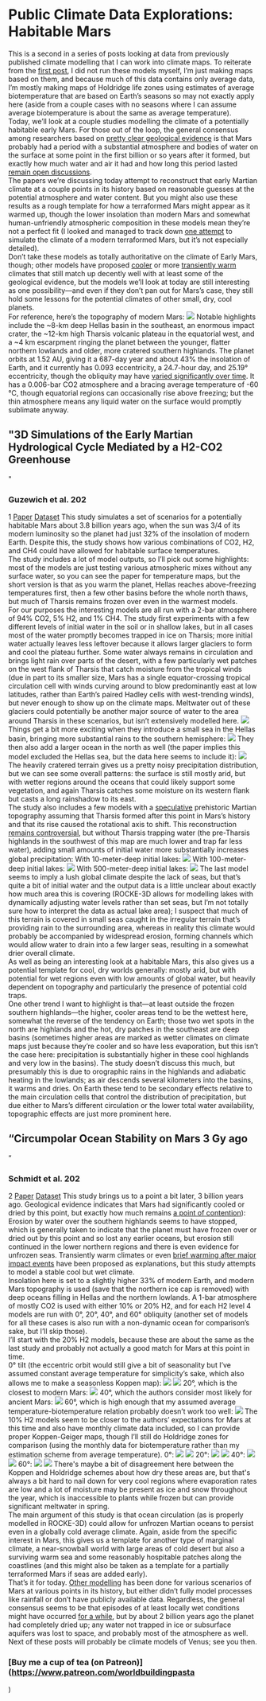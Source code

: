 # Public Climate Data Explorations: Habitable Mars

This is a second in a series of posts looking at data from previously published climate modelling that I can work into climate maps. To reiterate from the [first post](https://worldbuildingpasta.blogspot.com/2024/05/public-climate-data-explorations-future.html), I did not run these models myself, I’m just making maps based on them, and because much of this data contains only average data, I’m mostly making maps of Holdridge life zones using estimates of average biotemperature that are based on Earth’s seasons so may not exactly apply here (aside from a couple cases with no seasons where I can assume average biotemperature is about the same as average temperature).  
Today, we’ll look at a couple studies modelling the climate of a potentially habitable early Mars. For those out of the loop, the general consensus among researchers based on [pretty clear geological evidence](https://academic.oup.com/astrogeo/article/61/3/3.11/5836123?login=false) is that Mars probably had a period with a substantial atmosphere and bodies of water on the surface at some point in the first billion or so years after it formed, but exactly how much water and air it had and how long this period lasted [remain open discussions](https://www.annualreviews.org/content/journals/10.1146/annurev-earth-060115-012355).  
The papers we’re discussing today attempt to reconstruct that early Martian climate at a couple points in its history based on reasonable guesses at the potential atmosphere and water content. But you might also use these results as a rough template for how a terraformed Mars might appear as it warmed up, though the lower insolation than modern Mars and somewhat human-unfriendly atmospheric composition in these models mean they’re not a perfect fit (I looked and managed to track down [one attempt](https://www.cps-jp.org/~mosir/pub/2017/2017-02-21/03_hashimoto/pub-web/03_hashimoto.pdf) to simulate the climate of a modern terraformed Mars, but it’s not especially detailed).  
Don’t take these models as totally authoritative on the climate of Early Mars, though; other models have proposed [cooler](https://pubmed.ncbi.nlm.nih.gov/33903256/) or more [transiently warm](https://agupubs.onlinelibrary.wiley.com/doi/full/10.1002/2016GL071766) climates that still match up decently well with at least some of the geological evidence, but the models we’ll look at today are still interesting as one possibility—and even if they don’t pan out for Mars’s case, they still hold some lessons for the potential climates of other small, dry, cool planets.  
For reference, here’s the topography of modern Mars:
[![](https://blogger.googleusercontent.com/img/b/R29vZ2xl/AVvXsEhdaf_nxcLp6MT7YVpzBBax-huaQNFSOVSSSaSpJAClMxqRxNN2JQ3_uKBSRcRzmIPHvYmX-bSYx0FN-4gh-m0vPUcmFb2sy8v868c-61gfZs6eqJ1qDq_cMxZ8_5WioqZ7usmZJpHgJ92wSLtC-r1KceynGDzVfoDGYoZdlZXsTNzQRiMN4_h18msAPHGg/w640-h380/fig19_link27.tif.jpg)](https://blogger.googleusercontent.com/img/b/R29vZ2xl/AVvXsEhdaf_nxcLp6MT7YVpzBBax-huaQNFSOVSSSaSpJAClMxqRxNN2JQ3_uKBSRcRzmIPHvYmX-bSYx0FN-4gh-m0vPUcmFb2sy8v868c-61gfZs6eqJ1qDq_cMxZ8_5WioqZ7usmZJpHgJ92wSLtC-r1KceynGDzVfoDGYoZdlZXsTNzQRiMN4_h18msAPHGg/s800/fig19_link27.tif.jpg)
Notable highlights include the ~8-km deep Hellas basin in the southeast, an enormous impact crater, the ~12-km high Tharsis volcanic plateau in the equatorial west, and a ~4 km escarpment ringing the planet between the younger, flatter northern lowlands and older, more cratered southern highlands. The planet orbits at 1.52 AU, giving it a 687-day year and about 43% the insolation of Earth, and it currently has 0.093 eccentricity, a 24.7-hour day, and 25.19° eccentricity, though the obliquity may have [varied significantly over time](https://www.sciencedirect.com/science/article/abs/pii/S0012821X18303297). It has a 0.006-bar CO2 atmosphere and a bracing average temperature of -60 °C, though equatorial regions can occasionally rise above freezing; but the thin atmosphere means any liquid water on the surface would promptly sublimate anyway.  
## "3D Simulations of the Early Martian Hydrological Cycle Mediated by a H2-CO2 Greenhouse

"
### Guzewich et al. 202

1
[Paper](https://agupubs.onlinelibrary.wiley.com/doi/10.1029/2021JE006825)
[Dataset](https://portal.nccs.nasa.gov/GISS_modelE/ROCKE-3D/publication-supplements/Guzewich2021JGRP-3D_Simulations_of_the_Early_Martian_Hydrological_Cycle/AIJ/)
This study simulates a set of scenarios for a potentially habitable Mars about 3.8 billion years ago, when the sun was 3/4 of its modern luminosity so the planet had just 32% of the insolation of modern Earth. Despite this, the study shows how various combinations of CO2, H2, and CH4 could have allowed for habitable surface temperatures.  
The study includes a lot of model outputs, so I’ll pick out some highlights: most of the models are just testing various atmospheric mixes without any surface water, so you can see the paper for temperature maps, but the short version is that as you warm the planet, Hellas reaches above-freezing temperatures first, then a few other basins before the whole north thaws, but much of Tharsis remains frozen over even in the warmest models.  
For our purposes the interesting models are all run with a 2-bar atmosphere of 94% CO2, 5% H2, and 1% CH4. The study first experiments with a few different levels of initial water in the soil or in shallow lakes, but in all cases most of the water promptly becomes trapped in ice on Tharsis; more initial water actually leaves less leftover because it allows larger glaciers to form and cool the plateau further. Some water always remains in circulation and brings light rain over parts of the desert, with a few particularly wet patches on the west flank of Tharsis that catch moisture from the tropical winds (due in part to its smaller size, Mars has a single equator-crossing tropical circulation cell with winds curving around to blow predominantly east at low latitudes, rather than Earth’s paired Hadley cells with west-trending winds), but never enough to show up on the climate maps. Meltwater out of these glaciers could potentially be another major source of water to the area around Tharsis in these scenarios, but isn’t extensively modelled here.
[![](https://blogger.googleusercontent.com/img/b/R29vZ2xl/AVvXsEjH2wJO6zgLSxKgT6FGXZMGSqM00yV7IYVEr1A4dMNEjc-S1mhNQR40dgZFnkGWqwrIJOAXwmzCBPKGvWcLYwJj6mBhC4VjrebHxkXM0yhiQrKSTiDCyFLr3NN230hbnyT4B25pYYKCemdf4c13zN2y74R91eihqS7USic19vmoPpzmQR6pYeJMbGqrbRSH/s16000/ANN10yr.aij_RW2lakes_hold.png)](https://blogger.googleusercontent.com/img/b/R29vZ2xl/AVvXsEjH2wJO6zgLSxKgT6FGXZMGSqM00yV7IYVEr1A4dMNEjc-S1mhNQR40dgZFnkGWqwrIJOAXwmzCBPKGvWcLYwJj6mBhC4VjrebHxkXM0yhiQrKSTiDCyFLr3NN230hbnyT4B25pYYKCemdf4c13zN2y74R91eihqS7USic19vmoPpzmQR6pYeJMbGqrbRSH/s1024/ANN10yr.aij_RW2lakes_hold.png)
Things get a bit more exciting when they introduce a small sea in the Hellas basin, bringing more substantial rains to the southern hemisphere:
[![](https://blogger.googleusercontent.com/img/b/R29vZ2xl/AVvXsEh2-YsKrcuWGY9XaanujUdw0p2xy70gmbUdRkQGBpH7dz2C_AjfhO74qDv8RVcx3hRQMgcBSXRx77WeH9iE9VWGXKDlxz89hezNCkGqdFFCI48UDyoai_FeMpX-_WrBwOpmVzWaZMqMK6QTCN7zB6RXSzZq7kGrin43hw81TspbNWqUhwwsYASu6QnBPR-Q/s16000/ANN10yr.aij_HOcean_hold.png)](https://blogger.googleusercontent.com/img/b/R29vZ2xl/AVvXsEh2-YsKrcuWGY9XaanujUdw0p2xy70gmbUdRkQGBpH7dz2C_AjfhO74qDv8RVcx3hRQMgcBSXRx77WeH9iE9VWGXKDlxz89hezNCkGqdFFCI48UDyoai_FeMpX-_WrBwOpmVzWaZMqMK6QTCN7zB6RXSzZq7kGrin43hw81TspbNWqUhwwsYASu6QnBPR-Q/s1024/ANN10yr.aij_HOcean_hold.png)
They then also add a larger ocean in the north as well (the paper implies this model excluded the Hellas sea, but the data here seems to include it):
[![](https://blogger.googleusercontent.com/img/b/R29vZ2xl/AVvXsEjRgYjSV0go2xJu1S4KkkZqyt3wvXvOBA8Df30pvrXzdyz_wBCdEV1_0KmoKlSp3HkT-ThDvsx6XE7S6Mq4ntZxN14bvmRYp_PLGcXT7jOzRy7wv8t08eg519W6-BBooeShEh2d3r9NyWQjtGzC-K4FU5THAxV6Ni41t_iTt-UmpZHX9g1Ccbkk38T7sJUm/s16000/ANN10yr.aij_NHOcean_hold.png)](https://blogger.googleusercontent.com/img/b/R29vZ2xl/AVvXsEjRgYjSV0go2xJu1S4KkkZqyt3wvXvOBA8Df30pvrXzdyz_wBCdEV1_0KmoKlSp3HkT-ThDvsx6XE7S6Mq4ntZxN14bvmRYp_PLGcXT7jOzRy7wv8t08eg519W6-BBooeShEh2d3r9NyWQjtGzC-K4FU5THAxV6Ni41t_iTt-UmpZHX9g1Ccbkk38T7sJUm/s1024/ANN10yr.aij_NHOcean_hold.png)
The heavily cratered terrain gives us a pretty noisy precipitation distribution, but we can see some overall patterns: the surface is still mostly arid, but with wetter regions around the oceans that could likely support some vegetation, and again Tharsis catches some moisture on its western flank but casts a long rainshadow to its east.  
The study also includes a few models with a [speculative](https://www.nature.com/articles/nature17171) prehistoric Martian topography assuming that Tharsis formed after this point in Mars’s history and that its rise caused the rotational axis to shift. This reconstruction [remains controversial](https://www.ncbi.nlm.nih.gov/pmc/articles/PMC9132440/), but without Tharsis trapping water (the pre-Tharsis highlands in the southwest of this map are much lower and trap far less water), adding small amounts of initial water more substantially increases global precipitation:
With 10-meter-deep initial lakes:
[![](https://blogger.googleusercontent.com/img/b/R29vZ2xl/AVvXsEjPT6zfCg5sytOzWrhVXunnw8yQJI3764M6RJrb9Kcd7lvZe-GnEtVZNUSmXBGFtkSLPiESa4qFiC_q4Kruw_wmbtfTS4LZLFleW8CCcq2YT67bFTcwTC-N6-ysLdjSMzTma07rzmuxHCnPXX7w1fBee304iEWvU6Q1BnBFYh3_XbVdicpICwVoEylwy-JB/s16000/ANN10yr.aij_RW2TPWlakes_hold.png)](https://blogger.googleusercontent.com/img/b/R29vZ2xl/AVvXsEjPT6zfCg5sytOzWrhVXunnw8yQJI3764M6RJrb9Kcd7lvZe-GnEtVZNUSmXBGFtkSLPiESa4qFiC_q4Kruw_wmbtfTS4LZLFleW8CCcq2YT67bFTcwTC-N6-ysLdjSMzTma07rzmuxHCnPXX7w1fBee304iEWvU6Q1BnBFYh3_XbVdicpICwVoEylwy-JB/s1024/ANN10yr.aij_RW2TPWlakes_hold.png)
With 100-meter-deep initial lakes:
[![](https://blogger.googleusercontent.com/img/b/R29vZ2xl/AVvXsEjOg1KLq8utWpIVZMItKabuTx4MgT8iPs8qJ-AGdFfgDui1hbpuIQSO7R6zs2eLpmeq2e6S-b00zjJn346rbTMC2svf-kSCRQ23uCQZ5X6DEIJUg7dufRX7Dm37h3EvgV8V0kI8TxS_dAICzfB_To6ZsEuAfKtUNeWzTcB17HnXsmKspauJnYGskUIG-r8f/s16000/ANN10yr.aij_RW2TPWlakes100_hold.png)](https://blogger.googleusercontent.com/img/b/R29vZ2xl/AVvXsEjOg1KLq8utWpIVZMItKabuTx4MgT8iPs8qJ-AGdFfgDui1hbpuIQSO7R6zs2eLpmeq2e6S-b00zjJn346rbTMC2svf-kSCRQ23uCQZ5X6DEIJUg7dufRX7Dm37h3EvgV8V0kI8TxS_dAICzfB_To6ZsEuAfKtUNeWzTcB17HnXsmKspauJnYGskUIG-r8f/s1024/ANN10yr.aij_RW2TPWlakes100_hold.png)
With 500-meter-deep initial lakes:
[![](https://blogger.googleusercontent.com/img/b/R29vZ2xl/AVvXsEiSMxW-jKFfruwOan9-jLsRCXsFcqa1A8x-w_owf2z66-M90J15wAdJSbpViRgTdE8kuFy3faG69YbC_NVF7huEucx6VaZDFHLlZASaLYxr5UzYNtiQxDF7YNPsX4OrqdlI0HUdtDmDiuHOPLksmVT_6zV1h6hKdFgWL30eTN53TqTBds-pNTLo_oZIDKPS/s16000/ANN10yr.aij_RW2TPWlakes500_hold.png)](https://blogger.googleusercontent.com/img/b/R29vZ2xl/AVvXsEiSMxW-jKFfruwOan9-jLsRCXsFcqa1A8x-w_owf2z66-M90J15wAdJSbpViRgTdE8kuFy3faG69YbC_NVF7huEucx6VaZDFHLlZASaLYxr5UzYNtiQxDF7YNPsX4OrqdlI0HUdtDmDiuHOPLksmVT_6zV1h6hKdFgWL30eTN53TqTBds-pNTLo_oZIDKPS/s1024/ANN10yr.aij_RW2TPWlakes500_hold.png)
The last model seems to imply a lush global climate despite the lack of seas, but that’s quite a bit of initial water and the output data is a little unclear about exactly how much area this is covering (ROCKE-3D allows for modelling lakes with dynamically adjusting water levels rather than set seas, but I’m not totally sure how to interpret the data as actual lake area); I suspect that much of this terrain is covered in small seas caught in the irregular terrain that’s providing rain to the surrounding area, whereas in reality this climate would probably be accompanied by widespread erosion, forming channels which would allow water to drain into a few larger seas, resulting in a somewhat drier overall climate.  
As well as being an interesting look at a habitable Mars, this also gives us a potential template for cool, dry worlds generally: mostly arid, but with potential for wet regions even with low amounts of global water, but heavily dependent on topography and particularly the presence of potential cold traps.  
One other trend I want to highlight is that—at least outside the frozen southern highlands—the higher, cooler areas tend to be the wettest here, somewhat the reverse of the tendency on Earth; those two wet spots in the north are highlands and the hot, dry patches in the southeast are deep basins (sometimes higher areas are marked as wetter climates on climate maps just because they’re cooler and so have less evaporation, but this isn’t the case here: precipitation is substantially higher in these cool highlands and very low in the basins). The study doesn’t discuss this much, but presumably this is due to orographic rains in the highlands and adiabatic heating in the lowlands; as air descends several kilometers into the basins, it warms and dries. On Earth these tend to be secondary effects relative to the main circulation cells that control the distribution of precipitation, but due either to Mars’s different circulation or the lower total water availability, topographic effects are just more prominent here.  
## “Circumpolar Ocean Stability on Mars 3 Gy ago

”
### Schmidt et al. 202

2
[Paper](https://www.pnas.org/doi/full/10.1073/pnas.2112930118)
[Dataset](https://portal.nccs.nasa.gov/GISS_modelE/ROCKE-3D/publication-supplements/Schmidt2022PNAS-Circumpolar_Ocean_Stability_Mars_3Gy_Ago/)
This study brings us to a point a bit later, 3 billion years ago. Geological evidence indicates that Mars had significantly cooled or dried by this point, but exactly how much remains [a point of contention](https://www.nature.com/articles/s41598-019-42030-2)): Erosion by water over the southern highlands seems to have stopped, which is generally taken to indicate that the planet must have frozen over or dried out by this point and so lost any earlier oceans, but erosion still continued in the lower northern regions and there is even evidence for unfrozen seas. Transiently warm climates or even [brief warming after major impact events](https://www-mars.lmd.jussieu.fr/granada2017/abstracts/steakley_granada2017.pdf) have been proposed as explanations, but this study attempts to model a stable cool but wet climate.  
Insolation here is set to a slightly higher 33% of modern Earth, and modern Mars topography is used (save that the northern ice cap is removed) with deep oceans filling in Hellas and the northern lowlands. A 1-bar atmosphere of mostly CO2 is used with either 10% or 20% H2, and for each H2 level 4 models are run with 0°, 20°, 40°, and 60° obliquity (another set of models for all these cases is also run with a non-dynamic ocean for comparison’s sake, but I’ll skip those).  
I’ll start with the 20% H2 models, because these are about the same as the last study and probably not actually a good match for Mars at this point in time.  
0° tilt (the eccentric orbit would still give a bit of seasonality but I’ve assumed constant average temperature for simplicity’s sake, which also allows me to make a seasonless Koppen map):
[![](https://blogger.googleusercontent.com/img/b/R29vZ2xl/AVvXsEjT1XljG7qFqqh2vcd6Qefycx8JFrdSvfeHPEpbTwSABpF1GDLCcptZ1agzUX6F3C0BeUnHGH-cdDKDM9dJZRDNKbShqsg5AVNJNHW6BE_RGRlb661pXJf_jD-GspiI2kXJcBGmRwa6efcxaeeZzBuLCy9tEqAuUq5MJqHbN59k9Ds625qlpVpy3KdEd_Du/s16000/05_ANN10.aij_CO_O00_H220_hold_nos.png)](https://blogger.googleusercontent.com/img/b/R29vZ2xl/AVvXsEjT1XljG7qFqqh2vcd6Qefycx8JFrdSvfeHPEpbTwSABpF1GDLCcptZ1agzUX6F3C0BeUnHGH-cdDKDM9dJZRDNKbShqsg5AVNJNHW6BE_RGRlb661pXJf_jD-GspiI2kXJcBGmRwa6efcxaeeZzBuLCy9tEqAuUq5MJqHbN59k9Ds625qlpVpy3KdEd_Du/s1024/05_ANN10.aij_CO_O00_H220_hold_nos.png)
[![](https://blogger.googleusercontent.com/img/b/R29vZ2xl/AVvXsEiBA4qm97u7NluvaWY9j0mGnzsdVwU2Y-FZbdjxCe5VMVj_BNVOlJ3UN0iyXkh1zTI6h_LQvKS7Zde0dV-2NsBGvARWCi9aWQUn85XPiat-l6vId2O3CUg2zcBnQmPEZ-hjFkTVRE5xBuAbxDFnIcYVzy214ufX_Pax0GGvqk-5feJiph6cHWieSTcp7xE7/s16000/O00_H220.png)](https://blogger.googleusercontent.com/img/b/R29vZ2xl/AVvXsEiBA4qm97u7NluvaWY9j0mGnzsdVwU2Y-FZbdjxCe5VMVj_BNVOlJ3UN0iyXkh1zTI6h_LQvKS7Zde0dV-2NsBGvARWCi9aWQUn85XPiat-l6vId2O3CUg2zcBnQmPEZ-hjFkTVRE5xBuAbxDFnIcYVzy214ufX_Pax0GGvqk-5feJiph6cHWieSTcp7xE7/s1024/O00_H220.png)
20°, which is the closest to modern Mars:
[![](https://blogger.googleusercontent.com/img/b/R29vZ2xl/AVvXsEhzFjRlSCjvSr7RqzTaKLNRTY9y7r3n2sQbpTm2eMi0GU-yUQHtufbyxAwocPsP7myevwxF2k7XLmV6StbQU3CIor8H4Mtofiff5COVOGA_Li2BcANHsjSOaILTk9UcXztl_dv8TnHCpStNucAZvQWpjf9Qh2TEBTylSTB8PyiSqegCzzejC_SfSo_ZfA9a/s16000/06_ANN10.aij_CO_O20_H220_hold.png)](https://blogger.googleusercontent.com/img/b/R29vZ2xl/AVvXsEhzFjRlSCjvSr7RqzTaKLNRTY9y7r3n2sQbpTm2eMi0GU-yUQHtufbyxAwocPsP7myevwxF2k7XLmV6StbQU3CIor8H4Mtofiff5COVOGA_Li2BcANHsjSOaILTk9UcXztl_dv8TnHCpStNucAZvQWpjf9Qh2TEBTylSTB8PyiSqegCzzejC_SfSo_ZfA9a/s1024/06_ANN10.aij_CO_O20_H220_hold.png)
40°, which the authors consider most likely for ancient Mars:
[![](https://blogger.googleusercontent.com/img/b/R29vZ2xl/AVvXsEgoULopBkCE3PinDZs8g3I8kn8j5aLCXbviZP7j6_xjrF7QB7l8HU5xtDYXSVf2onln56dqEcPs1LtOgmg3T2TY97GYYBXzBNe6nqO7ljgFSCdtdM8Asaat07vIsX5wDnVkLJ-05oZmMYLK23EQE6ZPFtBqRy8DAOclI2It6ZbtFusOKh9P234ir-uci4Rk/s16000/07_ANN10.aij_CO_O40_H220_hold.png)](https://blogger.googleusercontent.com/img/b/R29vZ2xl/AVvXsEgoULopBkCE3PinDZs8g3I8kn8j5aLCXbviZP7j6_xjrF7QB7l8HU5xtDYXSVf2onln56dqEcPs1LtOgmg3T2TY97GYYBXzBNe6nqO7ljgFSCdtdM8Asaat07vIsX5wDnVkLJ-05oZmMYLK23EQE6ZPFtBqRy8DAOclI2It6ZbtFusOKh9P234ir-uci4Rk/s1024/07_ANN10.aij_CO_O40_H220_hold.png)
60°, which is high enough that my assumed average temperature-biotemperature relation probably doesn’t work too well:
[![](https://blogger.googleusercontent.com/img/b/R29vZ2xl/AVvXsEixQxOSBvvleKxRhrc9wVYXzso78xglEAukmE4W8hofAsm16sYOpaUwy8Lh2fLlOLpsiZH6xCXmC_mTcgcKcPURAuK98_uWxipsOwTi0CY3Iui_srFJXao8xk1G6ZYfUD_gPMxnHo7bmdhIRDtE13CzOsaHvWpJuEpwJKHG248mlw2LOzYNjekS6SHN7xgv/w640-h320/08_ANN10.aij_CO_O60_H220_hold.png)](https://blogger.googleusercontent.com/img/b/R29vZ2xl/AVvXsEixQxOSBvvleKxRhrc9wVYXzso78xglEAukmE4W8hofAsm16sYOpaUwy8Lh2fLlOLpsiZH6xCXmC_mTcgcKcPURAuK98_uWxipsOwTi0CY3Iui_srFJXao8xk1G6ZYfUD_gPMxnHo7bmdhIRDtE13CzOsaHvWpJuEpwJKHG248mlw2LOzYNjekS6SHN7xgv/s1024/08_ANN10.aij_CO_O60_H220_hold.png)
The 10% H2 models seem to be closer to the authors’ expectations for Mars at this time and also have monthly climate data included, so I can provide proper Koppen-Geiger maps, though I’ll still do Holdridge zones for comparison (using the monthly data for biotemperature rather than my estimation scheme from average temperature).
0°:
[![](https://blogger.googleusercontent.com/img/b/R29vZ2xl/AVvXsEgJJk9RHSCrINETOevVgJ3w4BX61gneyr6sqFUHib1fAbse2E0AbEGHNPaBFxlz8HpQW4PSGxqK1iXtA3FhrigI9yqrfhlh-pv_T0lrfETrqGjOzeRLiCtWaduDUfl5NNiHYc-E0xn0n6MxCBj4EBe7RdB_HeuYwcrmEF3brevQ78POHNw7NZoM-HD-H_fS/s16000/output.png)](https://blogger.googleusercontent.com/img/b/R29vZ2xl/AVvXsEgJJk9RHSCrINETOevVgJ3w4BX61gneyr6sqFUHib1fAbse2E0AbEGHNPaBFxlz8HpQW4PSGxqK1iXtA3FhrigI9yqrfhlh-pv_T0lrfETrqGjOzeRLiCtWaduDUfl5NNiHYc-E0xn0n6MxCBj4EBe7RdB_HeuYwcrmEF3brevQ78POHNw7NZoM-HD-H_fS/s1024/output.png)
[![](https://blogger.googleusercontent.com/img/b/R29vZ2xl/AVvXsEiXq-g3wUBdyfQ7nkwPAVi1kGWIlzN5oBtiUCtVnQuREVurn6yOtu3wpCBYZrPF3XmDwgEvhDlnKYBNpnpwPF3hOJD9L0IbiBsopn0DAOVO2sz0W0FSpV6uBkyr67WbVecGHiXwKSOcJoyvk6TZaeOzoP-UYA6IalCrzcrBtDeLB0StQvwt5lGVQwPuLn9t/s16000/output_hol.png)](https://blogger.googleusercontent.com/img/b/R29vZ2xl/AVvXsEiXq-g3wUBdyfQ7nkwPAVi1kGWIlzN5oBtiUCtVnQuREVurn6yOtu3wpCBYZrPF3XmDwgEvhDlnKYBNpnpwPF3hOJD9L0IbiBsopn0DAOVO2sz0W0FSpV6uBkyr67WbVecGHiXwKSOcJoyvk6TZaeOzoP-UYA6IalCrzcrBtDeLB0StQvwt5lGVQwPuLn9t/s1024/output_hol.png)
20°:
[![](https://blogger.googleusercontent.com/img/b/R29vZ2xl/AVvXsEghtvrdslGJMu0p-uJiS-zPslLoHPqWUFr0pU9vSdJO3QGWl-oP1f64BLS-IY_MLdUGWVAu5TuX1CfUEcozZSwV49ZC_HfEj2dDhtPKxufadk2gwCHlPfAKKOMF0WJWM16iOhT-eFYXDUzsU8RS4ScIZAvIe0NT_QRtT-6IABu6oYUCGl7mPR-uzpTqpUCR/s16000/output.png)](https://blogger.googleusercontent.com/img/b/R29vZ2xl/AVvXsEghtvrdslGJMu0p-uJiS-zPslLoHPqWUFr0pU9vSdJO3QGWl-oP1f64BLS-IY_MLdUGWVAu5TuX1CfUEcozZSwV49ZC_HfEj2dDhtPKxufadk2gwCHlPfAKKOMF0WJWM16iOhT-eFYXDUzsU8RS4ScIZAvIe0NT_QRtT-6IABu6oYUCGl7mPR-uzpTqpUCR/s1024/output.png)
[![](https://blogger.googleusercontent.com/img/b/R29vZ2xl/AVvXsEifnNdowZmeJP_6Vm9DNSebkr7QDbtULDL56WOnWdp3b6p03RImqlMJvkF02eVxuHPUC_pyyCQ_h_Pyv2HfqdKy_mEQHBcClulDd0_CcpRuHg-ge7DYDBeKjzvnTxGIJ08jVy5OwLlMT__HMjPhQ4EEarwQTL0oM9-yzsgFA-5MdH7CpS7VRDW06kXe-Zyr/s16000/output_hol.png)](https://blogger.googleusercontent.com/img/b/R29vZ2xl/AVvXsEifnNdowZmeJP_6Vm9DNSebkr7QDbtULDL56WOnWdp3b6p03RImqlMJvkF02eVxuHPUC_pyyCQ_h_Pyv2HfqdKy_mEQHBcClulDd0_CcpRuHg-ge7DYDBeKjzvnTxGIJ08jVy5OwLlMT__HMjPhQ4EEarwQTL0oM9-yzsgFA-5MdH7CpS7VRDW06kXe-Zyr/s1024/output_hol.png)
40°:
[![](https://blogger.googleusercontent.com/img/b/R29vZ2xl/AVvXsEhvMwH0IFB1t8nw2WECeVUq29LljGYROxX7PmyzCfc9LEE__3Ug8fI4_jYaX5wGw5TIjCfcwQAkieaFszx78mEi0uChbgzz7ae_F9ccznk2ICXea4eOyiEaUM7Qr5N5F12X8dwno7M7jJVJWvN-wQQgeGx_YuqcMAj6Yu2vgi41A-xj5JAkJuBwcZMtlo5q/s16000/output.png)](https://blogger.googleusercontent.com/img/b/R29vZ2xl/AVvXsEhvMwH0IFB1t8nw2WECeVUq29LljGYROxX7PmyzCfc9LEE__3Ug8fI4_jYaX5wGw5TIjCfcwQAkieaFszx78mEi0uChbgzz7ae_F9ccznk2ICXea4eOyiEaUM7Qr5N5F12X8dwno7M7jJVJWvN-wQQgeGx_YuqcMAj6Yu2vgi41A-xj5JAkJuBwcZMtlo5q/s1024/output.png)
[![](https://blogger.googleusercontent.com/img/b/R29vZ2xl/AVvXsEhNSyXzOCunOf69AoTxlVYO0Lv4ji_WhbwRQ0UazqKxVZmIKhGDGGT6AxIVHIRuQYdBrv7RpjRVM35ohC0mlnWTrTi97X4f35Xm_0q4rVvnnT9RsbzTqOVEqf8k-tMwjGqRv4QFb4-SVgEbYcvN30CL9JjHIGwJrJ1YQPLVEBWSyQUKEbXF7YjCbme3bv-u/s16000/output_hol.png)](https://blogger.googleusercontent.com/img/b/R29vZ2xl/AVvXsEhNSyXzOCunOf69AoTxlVYO0Lv4ji_WhbwRQ0UazqKxVZmIKhGDGGT6AxIVHIRuQYdBrv7RpjRVM35ohC0mlnWTrTi97X4f35Xm_0q4rVvnnT9RsbzTqOVEqf8k-tMwjGqRv4QFb4-SVgEbYcvN30CL9JjHIGwJrJ1YQPLVEBWSyQUKEbXF7YjCbme3bv-u/s1024/output_hol.png)
60°: 
[![](https://blogger.googleusercontent.com/img/b/R29vZ2xl/AVvXsEgo8ml_bm0Dev4Xh0aNBFWtq1ch4vsyX6PiWXotJ32AudcVU0qUA9x7WQu08sWsSUVvvEIddoRFtw5TI632ou-RwrpjA9OKWAlB-rSmLhMdYE7CH73FP4WZfdQPzqEOnMQk_lTPjhYmCKR_gL3yZGH7dhyphenhyphenH6aneK-P16IUSGaRQr1Jp899wdeNmJW2mAObe/s16000/output.png)](https://blogger.googleusercontent.com/img/b/R29vZ2xl/AVvXsEgo8ml_bm0Dev4Xh0aNBFWtq1ch4vsyX6PiWXotJ32AudcVU0qUA9x7WQu08sWsSUVvvEIddoRFtw5TI632ou-RwrpjA9OKWAlB-rSmLhMdYE7CH73FP4WZfdQPzqEOnMQk_lTPjhYmCKR_gL3yZGH7dhyphenhyphenH6aneK-P16IUSGaRQr1Jp899wdeNmJW2mAObe/s1024/output.png)
[![](https://blogger.googleusercontent.com/img/b/R29vZ2xl/AVvXsEicxCxNgl4G2_GyTXsy6C_GqjjaTaY9EA_2PDqL2XkJWEPxP8t5YmkHvksUmnaDVM5pC477CJXo7OrcPKbKajWiEKDPfW1qrGTFBuo6z2u5e8s8hnaJuHH9y3C7eoW9BJoDUWOXeAX3qn6SnN74rVrNiUoN0mnzKQdKUAvbUor3CwxtflLUoZKeXIRMq02h/s16000/output_hol.png)](https://blogger.googleusercontent.com/img/b/R29vZ2xl/AVvXsEicxCxNgl4G2_GyTXsy6C_GqjjaTaY9EA_2PDqL2XkJWEPxP8t5YmkHvksUmnaDVM5pC477CJXo7OrcPKbKajWiEKDPfW1qrGTFBuo6z2u5e8s8hnaJuHH9y3C7eoW9BJoDUWOXeAX3qn6SnN74rVrNiUoN0mnzKQdKUAvbUor3CwxtflLUoZKeXIRMq02h/s1024/output_hol.png)
There's maybe a bit of disagreement here between the Koppen and Holdridge schemes about how dry these areas are, but that's always a bit hard to nail down for very cool regions where evaporation rates are low and a lot of moisture may be present as ice and snow throughout the year, which is inaccessible to plants while frozen but can provide significant meltwater in spring.  
The main argument of this study is that ocean circulation (as is properly modelled in ROCKE-3D) could allow for unfrozen Martian oceans to persist even in a globally cold average climate. Again, aside from the specific interest in Mars, this gives us a template for another type of marginal climate, a near-snowball world with large areas of cold desert but also a surviving warm sea and some reasonably hospitable patches along the coastlines (and this might also be taken as a template for a partially terraformed Mars if seas are added early).  
That’s it for today. [Other modelling](https://agupubs.onlinelibrary.wiley.com/doi/full/10.1002/2015JE004787) has been done for various scenarios of Mars at various points in its history, but either didn’t fully model processes like rainfall or don’t have publicly available data. Regardless, the general consensus seems to be that episodes of at least locally wet conditions might have occurred [for a while](https://www.nature.com/articles/s41561-023-01349-2), but by about 2 billion years ago the planet had completely dried up; any water not trapped in ice or subsurface aquifers was lost to space, and probably most of the atmosphere as well.
Next of these posts will probably be climate models of Venus; see you then.
### [Buy me a cup of tea (on Patreon)](https://www.patreon.com/worldbuildingpasta

)
